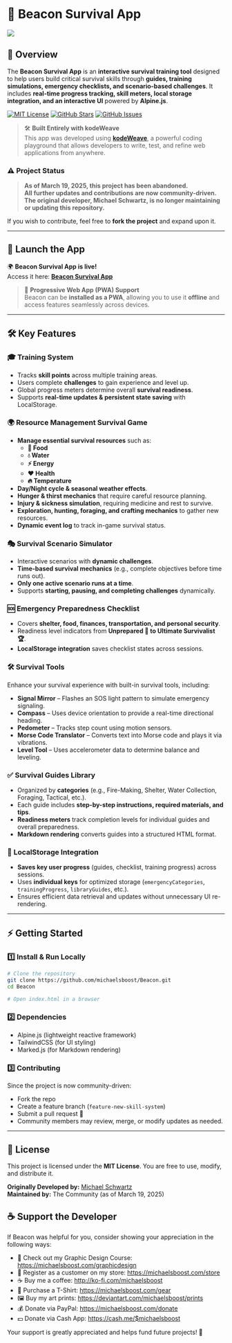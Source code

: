 # 📖 Beacon Survival App

![](https://raw.githubusercontent.com/michaelsboost/Beacon/gh-pages/imgs/screenshots/1training.png)

## 🌟 Overview
The **Beacon Survival App** is an **interactive survival training tool** designed to help users build critical survival skills through **guides, training simulations, emergency checklists, and scenario-based challenges**. It includes **real-time progress tracking, skill meters, local storage integration, and an interactive UI** powered by **Alpine.js**.

[![MIT License](https://img.shields.io/github/license/michaelsboost/Beacon)](LICENSE) [![GitHub Stars](https://img.shields.io/github/stars/michaelsboost/Beacon)](https://github.com/michaelsboost/Beacon/stargazers) [![GitHub Issues](https://img.shields.io/github/issues/michaelsboost/Beacon)](https://github.com/michaelsboost/Beacon/issues)

> 🛠️ **Built Entirely with kodeWeave**  
> This app was developed using **[kodeWeave](https://michaelsboost.com/kodeweave)**, a powerful coding playground that allows developers to write, test, and refine web applications from anywhere.

### ⚠️ **Project Status**
> **As of March 19, 2025, this project has been abandoned.**  
> **All further updates and contributions are now community-driven.**  
> **The original developer, Michael Schwartz, is no longer maintaining or updating this repository.**  

If you wish to contribute, feel free to **fork the project** and expand upon it.

---

## 🚀 **Launch the App**
🌍 **Beacon Survival App is live!**  
Access it here: **[Beacon Survival App](https://michaelsboost.com/Beacon/)**

> 📲 **Progressive Web App (PWA) Support**  
> Beacon can be **installed as a PWA**, allowing you to use it **offline** and access features seamlessly across devices.

---

## 🛠️ Key Features

### 🎓 **Training System**
- Tracks **skill points** across multiple training areas.
- Users complete **challenges** to gain experience and level up.
- Global progress meters determine overall **survival readiness**.
- Supports **real-time updates & persistent state saving** with LocalStorage.  

### 🌍 **Resource Management Survival Game**
- **Manage essential survival resources** such as:
  - **🥩 Food**
  - **💧 Water**
  - **⚡ Energy**
  - **❤️ Health**
  - **🔥 Temperature**
- **Day/Night cycle & seasonal weather effects**.
- **Hunger & thirst mechanics** that require careful resource planning.
- **Injury & sickness simulation**, requiring medicine and rest to survive.
- **Exploration, hunting, foraging, and crafting mechanics** to gather new resources.
- **Dynamic event log** to track in-game survival status.

### 🎭 **Survival Scenario Simulator**
- Interactive scenarios with **dynamic challenges**.
- **Time-based survival mechanics** (e.g., complete objectives before time runs out).
- **Only one active scenario runs at a time**.
- Supports **starting, pausing, and completing challenges** dynamically.

### 🆘 **Emergency Preparedness Checklist**
- Covers **shelter, food, finances, transportation, and personal security**.
- Readiness level indicators from **Unprepared 🚨 to Ultimate Survivalist 🏆**.
- **LocalStorage integration** saves checklist states across sessions.

### **🛠️ Survival Tools**
Enhance your survival experience with built-in survival tools, including:  

- **Signal Mirror** – Flashes an SOS light pattern to simulate emergency signaling.
- **Compass** – Uses device orientation to provide a real-time directional heading.
- **Pedometer** – Tracks step count using motion sensors.
- **Morse Code Translator** – Converts text into Morse code and plays it via vibrations.
- **Level Tool** – Uses accelerometer data to determine balance and leveling.

### ✅ **Survival Guides Library**
- Organized by **categories** (e.g., Fire-Making, Shelter, Water Collection, Foraging, Tactical, etc.).
- Each guide includes **step-by-step instructions, required materials, and tips**.
- **Readiness meters** track completion levels for individual guides and overall preparedness.
- **Markdown rendering** converts guides into a structured HTML format.

### 🔄 **LocalStorage Integration**
- **Saves key user progress** (guides, checklist, training progress) across sessions.
- Uses **individual keys** for optimized storage (`emergencyCategories`, `trainingProgress`, `libraryGuides`, etc.).
- Ensures efficient data retrieval and updates without unnecessary UI re-rendering.

---

## ⚡ **Getting Started**
### **1️⃣ Install & Run Locally**
```sh
# Clone the repository
git clone https://github.com/michaelsboost/Beacon.git
cd Beacon

# Open index.html in a browser
```

### **2️⃣ Dependencies**
- Alpine.js (lightweight reactive framework)
- TailwindCSS (for UI styling)
- Marked.js (for Markdown rendering)

### **3️⃣ Contributing**
Since the project is now community-driven:
- Fork the repo
- Create a feature branch (`feature-new-skill-system`)
- Submit a pull request 🎉
- Community members may review, merge, or modify updates as needed.

---

## 📜 **License**
This project is licensed under the **MIT License**. You are free to use, modify, and distribute it.

**Originally Developed by:** [Michael Schwartz](https://michaelsboost.com/)  
**Maintained by:** The Community (as of March 19, 2025)

## **☕ Support the Developer**
If Beacon was helpful for you, consider showing your appreciation in the following ways:

- 🎨 Check out my Graphic Design Course: https://michaelsboost.com/graphicdesign  
- 🛒 Register as a customer on my store: https://michaelsboost.com/store  
- ☕ Buy me a coffee: http://ko-fi.com/michaelsboost  
- 👕 Purchase a T-Shirt: https://michaelsboost.com/gear  
- 🖼️ Buy my art prints: https://deviantart.com/michaelsboost/prints 
- 💰 Donate via PayPal: https://michaelsboost.com/donate 
- 💵 Donate via Cash App: https://cash.me/$michaelsboost  

Your support is greatly appreciated and helps fund future projects! 🚀